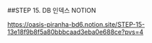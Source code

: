 ##STEP 15. DB 인덱스 NOTION

https://oasis-piranha-bd6.notion.site/STEP-15-13e18f9b8f5a80bbbcaad3eba0e688ce?pvs=4
